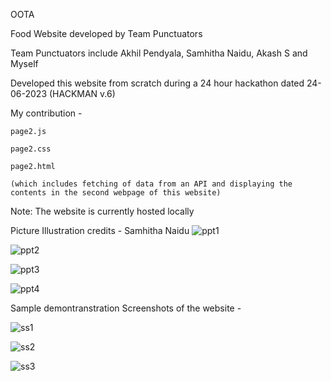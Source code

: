 OOTA 

Food Website developed by Team Punctuators
  
  Team Punctuators include Akhil Pendyala, Samhitha Naidu, Akash S and Myself
  
  Developed this website from scratch during a 24 hour hackathon dated 24-06-2023 (HACKMAN v.6)
  
  My contribution - 
  
    page2.js
    
    page2.css
    
    page2.html
    
    (which includes fetching of data from an API and displaying the contents in the second webpage of this website)
  
  Note:
  The website is currently hosted locally

Picture Illustration credits - Samhitha Naidu
![ppt1](https://github.com/PallaviHarish/OOTA-food-website/assets/106737458/1711ac78-a129-44c2-8090-d4546f21244f)

![ppt2](https://github.com/PallaviHarish/OOTA-food-website/assets/106737458/94ccce4c-6521-4ecc-84b1-346dd2b51a78)

![ppt3](https://github.com/PallaviHarish/OOTA-food-website/assets/106737458/92e7ac9f-18ae-44ff-a46b-a648b4ce95e1)

![ppt4](https://github.com/PallaviHarish/OOTA-food-website/assets/106737458/c4cbb555-5a11-4bee-ab91-e69fb2d4b16b)

Sample demontranstration Screenshots of the website -

![ss1](https://github.com/PallaviHarish/OOTA-food-website/assets/106737458/993ca474-a152-4b68-82f2-b455a2d57062)

![ss2](https://github.com/PallaviHarish/OOTA-food-website/assets/106737458/24704f82-63be-41ad-aa0c-dc8a4ec29e0e)

![ss3](https://github.com/PallaviHarish/OOTA-food-website/assets/106737458/c789c3b2-599a-4dd6-b62e-43cd0b62ba0e)
